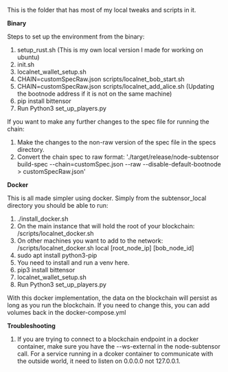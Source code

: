 This is the folder that has most of my local tweaks and scripts in it. 

**Binary**

Steps to set up the environment from the binary:
1. setup_rust.sh    (This is my own local version I made for working on ubuntu)
2. init.sh
4. localnet_wallet_setup.sh
5. CHAIN=customSpecRaw.json scripts/localnet_bob_start.sh
6. CHAIN=customSpecRaw.json scripts/localnet_add_alice.sh    (Updating the bootnode address if it is not on the same machine)
7. pip install bittensor
8. Run Python3 set_up_players.py

If you want to make any further changes to the spec file for running the chain:
1. Make the changes to the non-raw version of the spec file in the specs directory. 
2. Convert the chain spec to raw format:
    './target/release/node-subtensor build-spec --chain=customSpec.json --raw --disable-default-bootnode > customSpecRaw.json'

**Docker**

This is all made simpler using docker. Simply from the subtensor_local directory you should be able to run:
1. ./install_docker.sh
2. On the main instance that will hold the root of your blockchain: /scripts/localnet_docker.sh
3. On other machines you want to add to the network: /scripts/localnet_docker.sh local [root_node_ip] [bob_node_id]
4. sudo apt install python3-pip
5. You need to install and run a venv here. 
5. pip3 install bittensor
6. localnet_wallet_setup.sh
7. Run Python3 set_up_players.py

With this docker implementation, the data on the blockchain will persist as long as you run the blockchain. If you need to change this, you can add volumes back in the docker-compose.yml 

**Troubleshooting**

1. If you are trying to connect to a blockchain endpoint in a docker container, make sure you have the --ws-external in the node-subtensor call. For a service running in a dcoker container to communicate with the outside world, it need to listen on 0.0.0.0 not 127.0.0.1. 